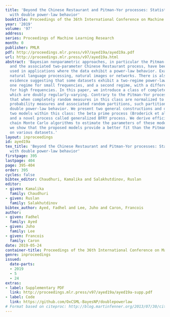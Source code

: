 ```yaml
---
title: 'Beyond the Chinese Restaurant and Pitman-Yor processes: Statistical Models
  with double power-law behavior'
booktitle: Proceedings of the 36th International Conference on Machine Learning
year: '2019'
volume: '97'
address: 
series: Proceedings of Machine Learning Research
month: 0
publisher: PMLR
pdf: http://proceedings.mlr.press/v97/ayed19a/ayed19a.pdf
url: http://proceedings.mlr.press/v97/ayed19a.html
abstract: 'Bayesian nonparametric approaches, in particular the Pitman-Yor process
  and the associated two-parameter Chinese Restaurant process, have been successfully
  used in applications where the data exhibit a power-law behavior. Examples include
  natural language processing, natural images or networks. There is also growing empirical
  evidence suggesting that some datasets exhibit a two-regime power-law behavior:
  one regime for small frequencies, and a second regime, with a different exponent,
  for high frequencies. In this paper, we introduce a class of completely random measures
  which are doubly regularly-varying. Contrary to the Pitman-Yor process, we show
  that when completely random measures in this class are normalized to obtain random
  probability measures and associated random partitions, such partitions exhibit a
  double power-law behavior. We present two general constructions and discuss in particular
  two models within this class: the beta prime process (Broderick et al. (2015, 2018)
  and a novel process called generalized BFRY process. We derive efficient Markov
  chain Monte Carlo algorithms to estimate the parameters of these models. Finally,
  we show that the proposed models provide a better fit than the Pitman-Yor process
  on various datasets.'
layout: inproceedings
id: ayed19a
tex_title: 'Beyond the Chinese Restaurant and Pitman-Yor processes: Statistical Models
  with double power-law behavior'
firstpage: 395
lastpage: 404
page: 395-404
order: 395
cycles: false
bibtex_editor: Chaudhuri, Kamalika and Salakhutdinov, Ruslan
editor:
- given: Kamalika
  family: Chaudhuri
- given: Ruslan
  family: Salakhutdinov
bibtex_author: Ayed, Fadhel and Lee, Juho and Caron, Francois
author:
- given: Fadhel
  family: Ayed
- given: Juho
  family: Lee
- given: Francois
  family: Caron
date: 2019-05-24
container-title: Proceedings of the 36th International Conference on Machine Learning
genre: inproceedings
issued:
  date-parts:
  - 2019
  - 5
  - 24
extras:
- label: Supplementary PDF
  link: http://proceedings.mlr.press/v97/ayed19a/ayed19a-supp.pdf
- label: Code
  link: https://github.com/OxCSML-BayesNP/doublepowerlaw
# Format based on citeproc: http://blog.martinfenner.org/2013/07/30/citeproc-yaml-for-bibliographies/
---
```

